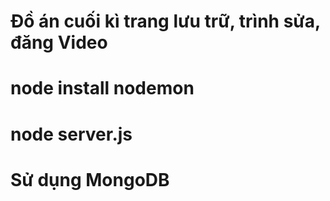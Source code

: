 # Đồ án cuối kì trang lưu trữ, trình sửa, đăng Video
# node install nodemon
# node server.js
# Sử dụng MongoDB
